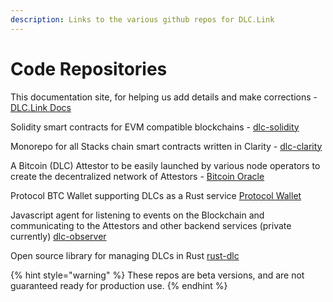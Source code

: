 ```yaml
---
description: Links to the various github repos for DLC.Link
---
```


# Code Repositories

This documentation site, for helping us add details and make corrections - [DLC.Link Docs](https://github.com/DLC-link/gitbook-docs)

Solidity smart contracts for EVM compatible blockchains - [dlc-solidity](https://github.com/DLC-link/dlc-solidity)

Monorepo for all Stacks chain smart contracts written in Clarity - [dlc-clarity](https://github.com/DLC-link/dlc-clarity)

A Bitcoin (DLC) Attestor to be easily launched by various node operators to create the decentralized network of Attestors - [Bitcoin Oracle](https://github.com/DLC-link/dlc-stack/tree/master/oracle)

Protocol BTC Wallet supporting DLCs as a Rust service [Protocol Wallet](https://github.com/DLC-link/dlc-stack/tree/master/wallet)

Javascript agent for listening to events on the Blockchain and communicating to the Attestors and other backend services (private currently) [dlc-observer](https://github.com/DLC-link/dlc-observer)

Open source library for managing DLCs in Rust [rust-dlc](https://github.com/DLC-link/rust-dlc)

{% hint style="warning" %}
These repos are beta versions, and are not guaranteed ready for production use.&#x20;
{% endhint %}
